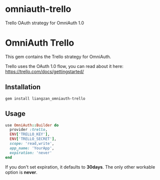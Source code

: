 omniauth-trello
===============

Trello OAuth strategy for OmniAuth 1.0

# OmniAuth Trello

This gem contains the Trello strategy for OmniAuth.

Trello uses the OAuth 1.0 flow, you can read about it here: https://trello.com/docs/gettingstarted/

## Installation

```
gem install liangzan_omniauth-trello
```

## Usage

``` ruby
use OmniAuth::Builder do
  provider :trello,
  ENV['TRELLO_KEY'],
  ENV['TRELLO_SECRET'],
  scope: 'read,write',
  app_name: 'YourApp',
  expiration: 'never'
end
```

If you don't set expiration, it defaults to __30days__. The only other workable option is __never__.
